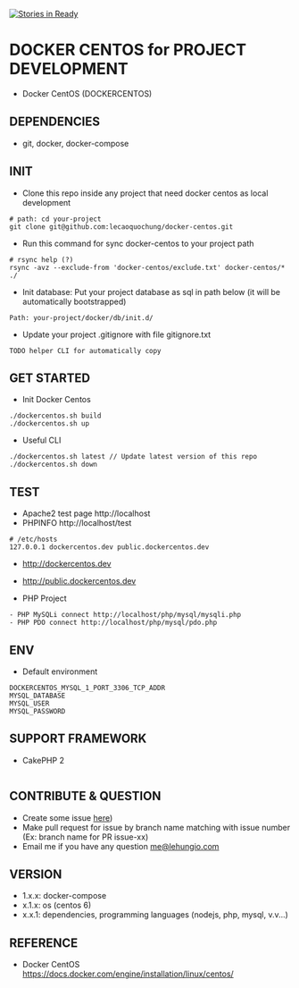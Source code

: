 [![Stories in Ready](https://badge.waffle.io/lecaoquochung/docker-centos.png?label=ready&title=Ready)](https://waffle.io/lecaoquochung/docker-centos)
# DOCKER CENTOS for PROJECT DEVELOPMENT
- Docker CentOS (DOCKERCENTOS)

## DEPENDENCIES
- git, docker, docker-compose

## INIT
- Clone this repo inside any project that need docker centos as local development
```
# path: cd your-project
git clone git@github.com:lecaoquochung/docker-centos.git
```
- Run this command for sync docker-centos to your project path
```
# rsync help (?)
rsync -avz --exclude-from 'docker-centos/exclude.txt' docker-centos/* ./
```
- Init database: Put your project database as sql in path below (it will be automatically bootstrapped)
```
Path: your-project/docker/db/init.d/
```
- Update your project .gitignore with file gitignore.txt
```
TODO helper CLI for automatically copy
```

## GET STARTED
- Init Docker Centos
```
./dockercentos.sh build
./dockercentos.sh up
```

- Useful CLI
```
./dockercentos.sh latest // Update latest version of this repo
./dockercentos.sh down
```

## TEST
- Apache2 test page http://localhost
- PHPINFO http://localhost/test
```
# /etc/hosts
127.0.0.1 dockercentos.dev public.dockercentos.dev
```
- http://dockercentos.dev
- http://public.dockercentos.dev

- PHP Project
```
- PHP MySQLi connect http://localhost/php/mysql/mysqli.php
- PHP PDO connect http://localhost/php/mysql/pdo.php
```

## ENV
- Default environment
```
DOCKERCENTOS_MYSQL_1_PORT_3306_TCP_ADDR
MYSQL_DATABASE
MYSQL_USER
MYSQL_PASSWORD
```

## SUPPORT FRAMEWORK
- CakePHP 2
```
```

## CONTRIBUTE & QUESTION
- Create some issue [here](https://github.com/lecaoquochung/docker-centos/issues))
- Make pull request for issue by branch name matching with issue number (Ex: branch name for PR issue-xx)
- Email me if you have any question me@lehungio.com

## VERSION
- 1.x.x: docker-compose
- x.1.x: os (centos 6)
- x.x.1: dependencies, programming languages (nodejs, php, mysql, v.v...)

## REFERENCE
- Docker CentOS https://docs.docker.com/engine/installation/linux/centos/
